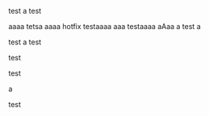 test
a
test

aaaa
tetsa
aaaa
hotfix testaaaa
aaa
testaaaa
aAaa
a
test a

test
a
test

test

test

a

test